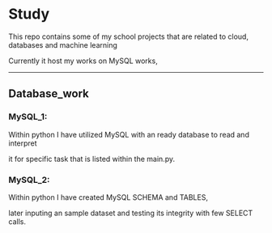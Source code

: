 # Study 

This repo contains some of my school projects that are related to cloud, databases and machine learning 

Currently it host my works on MySQL works,

* * *

## Database_work

### MySQL_1:

Within python I have utilized MySQL with an ready database to read and interpret

it for specific task that is listed within the main.py.

### MySQL_2:

Within python I have created MySQL SCHEMA and TABLES,

later inputing an sample dataset and testing its integrity with few SELECT calls.
